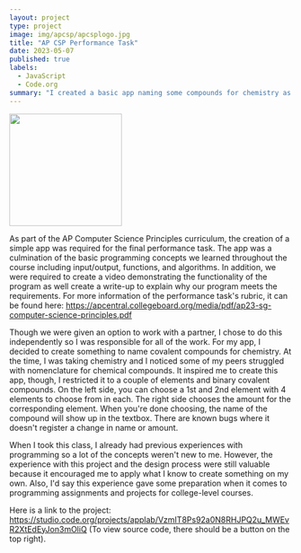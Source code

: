 ```yaml
---
layout: project
type: project
image: img/apcsp/apcsplogo.jpg
title: "AP CSP Performance Task"
date: 2023-05-07
published: true
labels:
  - JavaScript
  - Code.org
summary: "I created a basic app naming some compounds for chemistry as a submission for my AP Computer Science Principles performance task."
---
```


<div class="text-center p-4">
  <img width="200px" src="../img/apcsp/micromouse-robot.png" class="img-thumbnail" >
</div>

As part of the AP Computer Science Principles curriculum, the creation of a simple app was required for the final performance task. The app was a culmination of the basic programming concepts we learned throughout the course including input/output, functions, and algorithms. In addition, we were required to create a video demonstrating the functionality of the program as well create a write-up to explain why our program meets the requirements. For more information of the performance task's rubric, it can be found here: https://apcentral.collegeboard.org/media/pdf/ap23-sg-computer-science-principles.pdf

Though we were given an option to work with a partner, I chose to do this independently so I was responsible for all of the work. For my app, I decided to create something to name covalent compounds for chemistry. At the time, I was taking chemistry and I noticed some of my peers struggled with nomenclature for chemical compounds. It inspired me to create this app, though, I restricted it to a couple of elements and binary covalent compounds. On the left side, you can choose a 1st and 2nd element with 4 elements to choose from in each. The right side chooses the amount for the corresponding element. When you're done choosing, the name of the compound will show up in the textbox. There are known bugs where it doesn't register a change in name or amount.

When I took this class, I already had previous experiences with programming so a lot of the concepts weren't new to me. However, the experience with this project and the design process were still valuable because it encouraged me to apply what I know to create something on my own. Also, I'd say this experience gave some preparation when it comes to programming assignments and projects for college-level courses.

Here is a link to the project: https://studio.code.org/projects/applab/VzmIT8Ps92a0N8RHJPQ2u_MWEvR2XtEdEyJon3mOliQ (To view source code, there should be a button on the top right).
